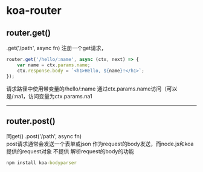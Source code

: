 # koa-router

## router.get()

.get('/path', async fn) 注册一个get请求，

```javascript
router.get('/hello/:name', async (ctx, next) => {
    var name = ctx.params.name;
    ctx.response.body = `<h1>Hello, ${name}!</h1>`;
});
```

请求路径中使用带变量的/hello/:name 通过ctx.params.name访问（可以是/:na1，访问变量为ctx.params.na1

---

## router.post()

同get()  .post('/path', async fn)  
post请求通常会发送一个表单或json 作为request的body发送，而node.js和koa提供的request对象 不提供 解析request的body的功能

```cmd
npm install koa-bodyparser
```
